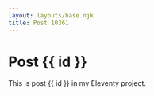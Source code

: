 ```yaml
---
layout: layouts/base.njk
title: Post 10361
---
```


# Post {{ id }}

This is post {{ id }} in my Eleventy project.
